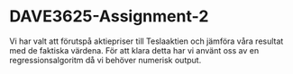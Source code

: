 # DAVE3625-Assignment-2
 
Vi har valt att förutspå aktiepriser till Teslaaktien och jämföra våra resultat med de faktiska värdena. För att klara detta har vi använt oss av en regressionsalgoritm då vi behöver numerisk output.